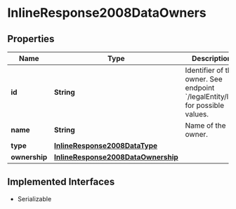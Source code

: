 

# InlineResponse2008DataOwners


## Properties

Name | Type | Description | Notes
------------ | ------------- | ------------- | -------------
**id** | **String** | Identifier of the owner. See endpoint &#x60;/legalEntity/list&#x60; for possible values. |  [optional]
**name** | **String** | Name of the owner. |  [optional]
**type** | [**InlineResponse2008DataType**](InlineResponse2008DataType.md) |  |  [optional]
**ownership** | [**InlineResponse2008DataOwnership**](InlineResponse2008DataOwnership.md) |  |  [optional]


## Implemented Interfaces

* Serializable


